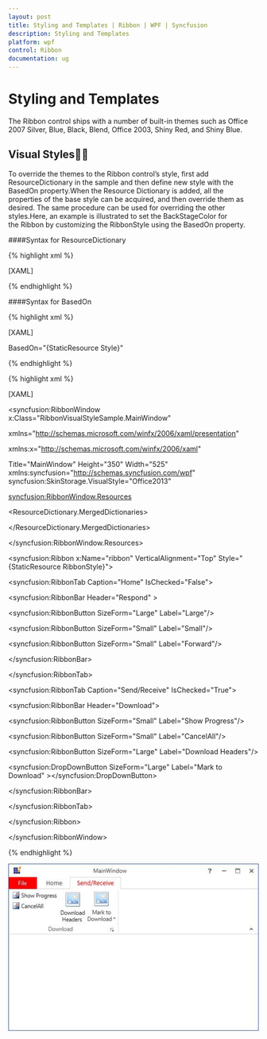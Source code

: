 ```yaml
---
layout: post
title: Styling and Templates | Ribbon | WPF | Syncfusion
description: Styling and Templates
platform: wpf
control: Ribbon
documentation: ug
---
```

# Styling and Templates

The Ribbon control ships with a number of built-in themes such as Office 2007 Silver, Blue, Black, Blend, Office 2003, Shiny Red, and Shiny Blue. 

## Visual Styles
To override the themes to the Ribbon control’s style, first add ResourceDictionary in the sample and then define new style with the BasedOn property.When the Resource Dictionary is added, all the properties of the base style can be acquired, and then override them as desired. The same procedure can be used for overriding the other styles.Here, an example is illustrated to set the BackStageColor for the Ribbon by customizing the RibbonStyle using the BasedOn property.

####Syntax for ResourceDictionary

{% highlight xml %}

[XAML]

<ResourceDictionary Source="/Syncfusion.Tools.WPF;Component/FrameWork/Ribbon/themes/Office2013Style.xaml">
</ResourceDictionary>

{% endhighlight %}


####Syntax for BasedOn

{% highlight xml %}

[XAML]

BasedOn="{StaticResource <StyleName><ControlName>Style}"

{% endhighlight %}

{% highlight xml %}

[XAML]

<syncfusion:RibbonWindow x:Class="RibbonVisualStyleSample.MainWindow"

xmlns="http://schemas.microsoft.com/winfx/2006/xaml/presentation"

xmlns:x="http://schemas.microsoft.com/winfx/2006/xaml"

Title="MainWindow" Height="350" Width="525" xmlns:syncfusion="http://schemas.syncfusion.com/wpf" syncfusion:SkinStorage.VisualStyle="Office2013"

>

<syncfusion:RibbonWindow.Resources>

<ResourceDictionary>

<ResourceDictionary.MergedDictionaries>

<ResourceDictionary Source="/Syncfusion.Tools.WPF;Component/FrameWork/Ribbon/themes/Office2013Style.xaml"/>

</ResourceDictionary.MergedDictionaries>

<Style x:Key="RibbonStyle" TargetType="{x:Type syncfusion:Ribbon}" BasedOn="{StaticResource Office2013RibbonStyle}">

<Setter Property="BackStageColor" Value="Red"/>

</Style>

</ResourceDictionary>

</syncfusion:RibbonWindow.Resources>

<Grid>

<syncfusion:Ribbon x:Name="ribbon" VerticalAlignment="Top"  Style="{StaticResource RibbonStyle}">

<syncfusion:RibbonTab  Caption="Home" IsChecked="False">

<syncfusion:RibbonBar Header="Respond" >

<syncfusion:RibbonButton  SizeForm="Large" Label="Large"/>

<syncfusion:RibbonButton SizeForm="Small" Label="Small"/>

<syncfusion:RibbonButton SizeForm="Small" Label="Forward"/>

</syncfusion:RibbonBar>

</syncfusion:RibbonTab>

<syncfusion:RibbonTab Caption="Send/Receive" IsChecked="True">

<syncfusion:RibbonBar Header="Download">

<syncfusion:RibbonButton SizeForm="Small" Label="Show Progress"/>

<syncfusion:RibbonButton SizeForm="Small" Label="CancelAll"/>

<syncfusion:RibbonButton SizeForm="Large" Label="Download Headers"/>

<syncfusion:DropDownButton SizeForm="Large" Label="Mark to Download" ></syncfusion:DropDownButton>

</syncfusion:RibbonBar>

</syncfusion:RibbonTab>

</syncfusion:Ribbon>

</Grid>

</syncfusion:RibbonWindow>

{% endhighlight %}

![](StylingandTemplates_images/StylingandTemplates_img1.jpeg)



